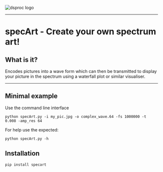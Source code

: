 <picture align="center">
  <img alt="dsproc logo" src="dsproc_logo.png">
</picture>

------------------

# specArt - Create your own spectrum art!

## What is it?
Encodes pictures into a wave form which can then be transmitted to display your picture in the spectrum using a
waterfall plot or similar visualiser.

------------------

## Minimal example
Use the command line interface
```commandline
python specArt.py -i my_pic.jpg -o complex_wave.64 -fs 1000000 -t 0.008 -amp_res 64
```

For help use the expected:
```commandline
python specArt.py -h
```

## Installation
```commandline
pip install specart
```